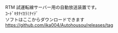 RTM 試運転線サーバー用の自動放送装置です。<br>
ｺｰﾄﾞｷﾀﾅｲｶﾗﾐﾅｲﾃﾞ<br>
ソフトはここからダウンロードできます
https://github.com/ika004/Autohousou/releases/tag
